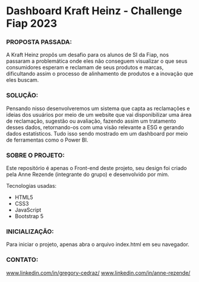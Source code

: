 # Dashboard Kraft Heinz - Challenge Fiap 2023

### PROPOSTA PASSADA:
A Kraft Heinz propôs um desafio para os alunos de SI da Fiap, nos passaram a problemática onde eles não conseguem visualizar o que seus consumidores esperam e reclamam de seus produtos e marcas, dificultando assim o processo de alinhamento de produtos e a inovação que eles buscam.

### SOLUÇÃO:
Pensando nisso desenvolveremos um sistema que capta as reclamações e ideias dos usuários por meio de um website que vai disponibilizar uma área de reclamação, sugestão ou avaliação, fazendo assim um tratamento desses dados, retornando-os com uma visão relevante a ESG e gerando dados estatísticos. Tudo isso sendo mostrado em um dashboard por meio de ferramentas como o Power BI.

### SOBRE O PROJETO:
Este repositório é apenas o Front-end deste projeto, seu design foi criado pela Anne Rezende (integrante do grupo) e desenvolvido por mim.

Tecnologias usadas:
* HTML5
* CSS3
* JavaScript
* Bootstrap 5

### INICIALIZAÇÃO:
Para iniciar o projeto, apenas abra o arquivo index.html em seu navegador.

### CONTATO:
www.linkedin.com/in/gregory-cedraz/
www.linkedin.com/in/anne-rezende/
